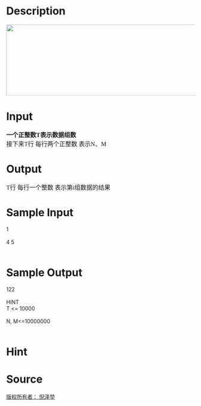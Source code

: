 
# Description

<div class="content"><p><img height="189" alt="" width="518" src="source/bzoj/2693/img/aHR0cHM6Ly9seWRzeS5jb20vSnVkZ2VPbmxpbmUvdXBsb2FkLzIwMTIwNC9mYS5qcGc=.jpg"/></p></div>

# Input

<div class="content"><h2 style="margin: auto 0cm"><span lang="EN-US" style="font-size: 12pt; font-family: 微软雅黑; mso-hansi-font-family: 微软雅黑; mso-bidi-font-family: Arial"><font face="宋体"><o:p></o:p></font></span><span style="font-size: 12pt; font-family: 微软雅黑; mso-hansi-font-family: 微软雅黑"><font face="Calibri">一个正整数<span lang="EN-US">T</span>表示数据组数<span lang="EN-US"><o:p></o:p></span></font></span></h2>
<p class="MsoNormal" style="margin: 0cm 0cm 0pt"><span style="font-size: 12pt; font-family: 微软雅黑; mso-hansi-font-family: 微软雅黑"><font face="Calibri">接下来<span lang="EN-US">T</span>行 每行两个正整数 表示<span lang="EN-US">N</span>、<span lang="EN-US">M<o:p></o:p></span></font></span></p>
<p class="MsoNormal" style="margin: 0cm 0cm 0pt"><span lang="EN-US" style="font-size: 12pt; font-family: 微软雅黑; mso-hansi-font-family: 微软雅黑"><o:p></o:p></span></p></div>

# Output

<div class="content"><p class="MsoNormal" style="margin: 0cm 0cm 0pt"><font face="Calibri"><span lang="EN-US" style="font-size: 12pt; font-family: 微软雅黑; mso-hansi-font-family: 微软雅黑">T</span><span style="font-size: 12pt; font-family: 微软雅黑; mso-hansi-font-family: 微软雅黑">行 每行一个整数 表示第<span lang="EN-US">i</span>组数据的结果<span lang="EN-US"><o:p></o:p></span></span></font></p>
<h2 style="margin: auto 0cm"><span lang="EN-US" style="font-size: 12pt; font-family: 微软雅黑; mso-hansi-font-family: 微软雅黑"><o:p></o:p></span></h2></div>

# Sample Input

<div class="content"><span class="sampledata">1<br/>
<br/>
4 5<br/>
<br/>
</span></div>

# Sample Output

<div class="content"><span class="sampledata">122<br/>
<br/>
HINT<br/>
T &lt;= 10000<br/>
<br/>
N, M&lt;=10000000<br/>
<br/>
</span></div>

# Hint

<div class="content"><p></p></div>

# Source

<div class="content"><p><a href="problemset.php?search=版权所有者： 倪泽堃
">版权所有者： 倪泽堃<br/>
</a></p></div>

